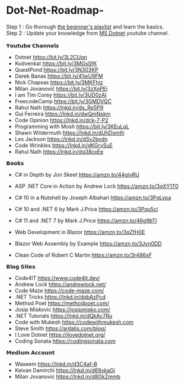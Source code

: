 # Dot-Net-Roadmap-

Step 1 : Go thorough <a href="https://www.youtube.com/watch?v=J2UNe4MjXUI&list=PLDSXZnDE8NYWFIZWIZ1H_qZLoSfDiNRxE&index=21"> the beginner's playlist</a> and learn the basics. <br/> 
Step 2 : Update your knowledge from <a href="https://www.youtube.com/@dotnet/playlists"> MS Dotnet</a> youtube channel. <br/>
<br/>
𝗬𝗼𝘂𝘁𝘂𝗯𝗲 𝗖𝗵𝗮𝗻𝗻𝗲𝗹𝘀
- Dotnet https://bit.ly/3L2CUqn <br/>
- Kudvenkat https://bit.ly/3MGsSfK <br/>
- QuestPond https://bit.ly/3N303KP <br/>
- Derek Banas https://bit.ly/41wU9FM <br/>
- Nick Chapsas https://bit.ly/3MKFhiz <br/>
- Milan Jovanović https://bit.ly/3zXoPEi <br/>
- I am Tim Corey https://bit.ly/3UD0zAI <br/>
- FreecodeCamp https://bit.ly/3GMDVQC <br/>
- Rahul Nath https://lnkd.in/dx_Rp5P9 <br/>
- Gui Ferreira https://lnkd.in/dwQmNskm <br/>
- Code Opinion https://lnkd.in/dck-7-P2 <br/>
- Programming with Mosh https://bit.ly/3KEuLqL <br/>
- Shawn Wildermuth https://lnkd.in/dUhDxmth <br/>
- Les Jackson https://lnkd.in/dSv2bvdn <br/>
- Code Wrinkles https://lnkd.in/dKGrvSuE <br/>
- Rahul Nath https://lnkd.in/dg38cxEe <br/>

𝗕𝗼𝗼𝗸𝘀
- C# in Depth by Jon Skeet https://amzn.to/44glvRU

- ASP .NET Core in Action by Andrew Lock https://amzn.to/3qXY1T0

- C# 10 in a Nutshell by Joseph Albahari https://amzn.to/3PqLvpa

- C# 10 and .NET 6 by Mark J.Price https://amzn.to/3Pqu5ci

- C# 11 and .NET 7 by Mark J.Price https://amzn.to/46g9bTl

- Web Development in Blazor https://amzn.to/3qZfH0E

- Blazor Web Assembly by Example https://amzn.to/3Jvn0DD

- Clean Code of Robert C Martin https://amzn.to/3r486xF

𝗕𝗹𝗼𝗴 𝗦𝗶𝘁𝗲𝘀
- Code4IT https://www.code4it.dev/
- Andrew Lock https://andrewlock.net/
- Code Maze https://code-maze.com/
- .NET Tricks https://lnkd.in/dqbAzPcd
- Method Poet https://methodpoet.com/
- Josip Miskovic https://josipmisko.com/
- .NET Tutorials https://lnkd.in/dQkAc7Ru
- Code with Mukesh https://codewithmukesh.com
- Steve Smith https://ardalis.com/blog/
- I Love Dotnet https://ilovedotnet.org/
- Coding Sonata https://codingsonata.com

𝗠𝗲𝗱𝗶𝘂𝗺 𝗔𝗰𝗰𝗼𝘂𝗻𝘁
- Waseem https://lnkd.in/d3C4af-B
- Keivan Damirchi https://lnkd.in/d69vkaGj
- Milan Jovanovic https://lnkd.in/d8GkZmmb

